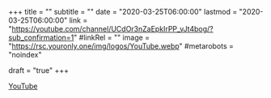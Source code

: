 +++
title = ""
subtitle = ""
date = "2020-03-25T06:00:00"
lastmod = "2020-03-25T06:00:00"
link = "https://youtube.com/channel/UCdOr3nZaEpkIrPP_vJt4bog/?sub_confirmation=1"
#linkRel = ""
image = "https://rsc.youronly.one/img/logos/YouTube.webp"
#metarobots = "noindex"

draft = "true"
+++

[YouTube](https://youtube.com/channel/UCdOr3nZaEpkIrPP_vJt4bog/?sub_confirmation=1 "YouTube")
